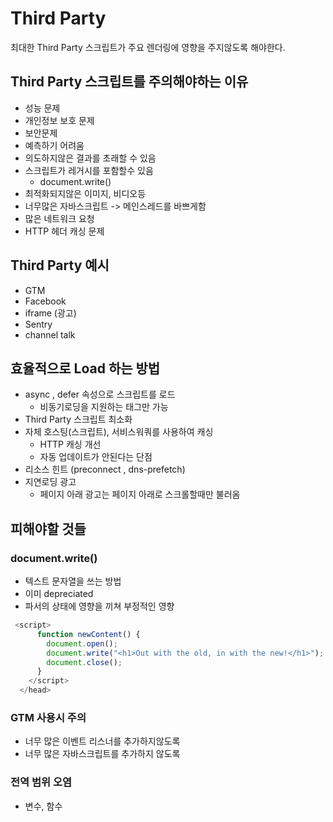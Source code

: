 # Third Party

최대한 Third Party 스크립트가 주요 렌더링에 영향을 주지않도록 해야한다.

## Third Party 스크립트를 주의해야하는 이유

- 성능 문제
- 개인정보 보호 문제
- 보안문제
- 예측하기 어려움
- 의도하지않은 결과를 초래할 수 있음
- 스크립트가 레거시를 포함할수 있음
  - document.write()
- 최적화되지않은 이미지, 비디오등
- 너무많은 자바스크립트 -> 메인스레드를 바쁘게함
- 많은 네트워크 요청
- HTTP 헤더 캐싱 문제

## Third Party 예시

- GTM
- Facebook
- iframe (광고)
- Sentry
- channel talk
  
## 효율적으로 Load 하는 방법

- async , defer 속성으로 스크립트를 로드
  - 비동기로딩을 지원하는 태그만 가능
- Third Party 스크립트 최소화
- 자체 호스팅(스크립트), 서비스워쿼를 사용하여 캐싱
  - HTTP 캐싱 개선
  - 자동 업데이트가 안된다는 단점
- 리소스 힌트 (preconnect , dns-prefetch)
- 지연로딩 광고
  - 페이지 아래 광고는 페이지 아래로 스크롤할때만 불러옴

## 피해야할 것들

### document.write()

- 텍스트 문자열을 쓰는 방법
- 이미 depreciated
- 파서의 상태에 영향을 끼쳐 부정적인 영향

```js
 <script>
      function newContent() {
        document.open();
        document.write("<h1>Out with the old, in with the new!</h1>");
        document.close();
      }
    </script>
  </head>
```

### GTM 사용시 주의

- 너무 많은 이벤트 리스너를 추가하지않도록
- 너무 많은 자바스크립트를 추가하지 않도록

### 전역 범위 오염

- 변수, 함수



